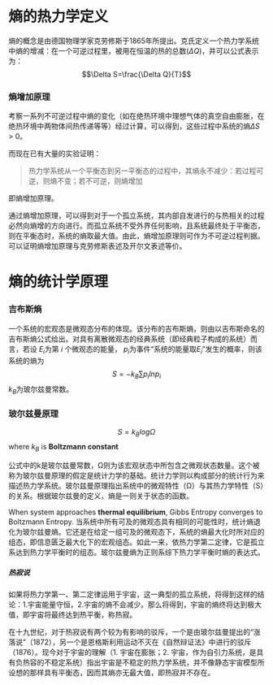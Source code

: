 # 熵的热力学定义
熵的概念是由德国物理学家克劳修斯于1865年所提出。克氏定义一个热力学系统中熵的增减：在一个可逆过程里，被用在恒温的热的总数($\Delta Q$)，并可以公式表示为：
$$\Delta S=\frac{\Delta Q}{T}$$

### 熵增加原理
考察一系列不可逆过程中熵的变化（如在绝热环境中理想气体的真空自由膨胀，在绝热环境中两物体间热传递等等）经过计算，可以得到，这些过程中系统的熵$\Delta S$ > 0。

而现在已有大量的实验证明：

> 热力学系统从一个平衡态到另一平衡态的过程中，其熵永不减少：若过程可逆，则熵不变；若不可逆，则熵增加

即熵增加原理。

通过熵增加原理，可以得到对于一个孤立系统，其内部自发进行的与热相关的过程必然向熵增的方向进行。而孤立系统不受外界任何影响，且系统最终处于平衡态，则在平衡态时，系统的熵取最大值。由此，熵增加原理则可作为不可逆过程判据。可以证明熵增加原理与克劳修斯表述及开尔文表述等价。

# 熵的统计学原理
### 吉布斯熵
一个系统的宏观态是微观态分布的体现。该分布的吉布斯熵，则由以吉布斯命名的吉布斯熵公式给出。对具有离散微观态的经典系统（即经典粒子构成的系统）而言，若设 $E_i$为第 $i$ 个微观态的能量， $p_i$为事件“系统的能量取$E_i$”发生的概率，则该系统的熵为
$$S=-k_B\sum p_i lnp_i$$
$k_B$为玻尔兹曼常数。

### 玻尔兹曼原理
$$S = k_Blog\Omega$$
where $k_B$ is **Boltzmann constant**

公式中的k是玻尔兹曼常数，Ω则为该宏观状态中所包含之微观状态数量。这个被称为玻尔兹曼原理的假定是统计力学的基础。统计力学则以构成部分的统计行为来描述热力学系统。玻尔兹曼原理指出系统中的微观特性（Ω）与其热力学特性（S）的关系。根据玻尔兹曼的定义，熵是一则关于状态的函数。

When system approaches **thermal equilibrium**, Gibbs Entropy converges to Boltzmann Entropy. 当系统中所有可及的微观态具有相同的可能性时，统计熵退化为玻尔兹曼熵。它还是在给定一组可及的微观态下，系统的熵最大化时所对应的组态，即信息匮乏最大化下的宏观组态。如此一来，依热力学第二定律，它是孤立系达到热力学平衡时的组态。玻尔兹曼熵为正则系综下热力学平衡时熵的表达式。

##### 热寂说
如果将热力学第一、第二定律运用于宇宙，这一典型的孤立系统，将得到这样的结论：1.宇宙能量守恒，2.宇宙的熵不会减少。那么将得到，宇宙的熵终将达到极大值，即宇宙将最终达到热平衡，称热寂。

在十九世纪，对于热寂说有两个较为有影响的驳斥，一个是由玻尔兹曼提出的“涨落说”（1872），另一个是恩格斯利用运动不灭在《自然辩证法》中进行的驳斥（1876）。现今对于宇宙的理解（1. 宇宙在膨胀；2. 宇宙，作为自引力系统，是具有负热容的不稳定系统）指出宇宙是不稳定的热力学系统，并不像静态宇宙模型所设想的那样具有平衡态，因而其熵亦无最大值，即热寂并不存在。